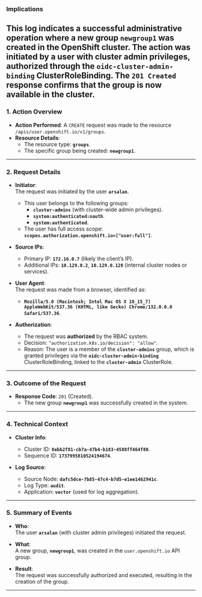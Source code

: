 
### **Implications**
This log indicates a successful administrative operation where a new group **`newgroup1`** was created in the OpenShift cluster. The action was initiated by a user with **cluster admin** privileges, authorized through the **`oidc-cluster-admin-binding`** ClusterRoleBinding. The `201 Created` response confirms that the group is now available in the cluster.
---

### **1. Action Overview**
- **Action Performed**: A `CREATE` request was made to the resource `/apis/user.openshift.io/v1/groups`.  
- **Resource Details**:
  - The resource type: **`groups`**.
  - The specific group being created: **`newgroup1`**.

---

### **2. Request Details**
- **Initiator**:  
  The request was initiated by the user **`arsalan`**.
  - This user belongs to the following groups:
    - **`cluster-admins`** (with cluster-wide admin privileges).
    - **`system:authenticated:oauth`**.
    - **`system:authenticated`**.
  - The user has full access scope: **`scopes.authorization.openshift.io=["user:full"]`**.

- **Source IPs**:
  - Primary IP: **`172.16.0.7`** (likely the client’s IP).
  - Additional IPs: **`10.129.0.2`**, **`10.129.0.128`** (internal cluster nodes or services).

- **User Agent**:  
  The request was made from a browser, identified as:
  - **`Mozilla/5.0 (Macintosh; Intel Mac OS X 10_15_7) AppleWebKit/537.36 (KHTML, like Gecko) Chrome/132.0.0.0 Safari/537.36`**.

- **Authorization**:
  - The request was **authorized** by the RBAC system.
  - Decision: `"authorization.k8s.io/decision": "allow"`.
  - Reason: The user is a member of the **`cluster-admins`** group, which is granted privileges via the **`oidc-cluster-admin-binding`** ClusterRoleBinding, linked to the **`cluster-admin`** ClusterRole.

---

### **3. Outcome of the Request**
- **Response Code**: `201` (Created).  
  - The new group **`newgroup1`** was successfully created in the system.

---

### **4. Technical Context**
- **Cluster Info**:
  - Cluster ID: **`8ebb2f81-cb7a-47b4-b183-4588ff464f80`**.
  - Sequence ID: **`1737995810524194674`**.

- **Log Source**:
  - Source Node: **`dafc5dce-7b85-47c4-b7d5-e1ee1462941c`**.
  - Log Type: **`audit`**.
  - Application: **`vector`** (used for log aggregation).

---

### **5. Summary of Events**
- **Who**:  
  The user **`arsalan`** (with cluster admin privileges) initiated the request.

- **What**:  
  A new group, **`newgroup1`**, was created in the `user.openshift.io` API group.

- **Result**:  
  The request was successfully authorized and executed, resulting in the creation of the group.

---

